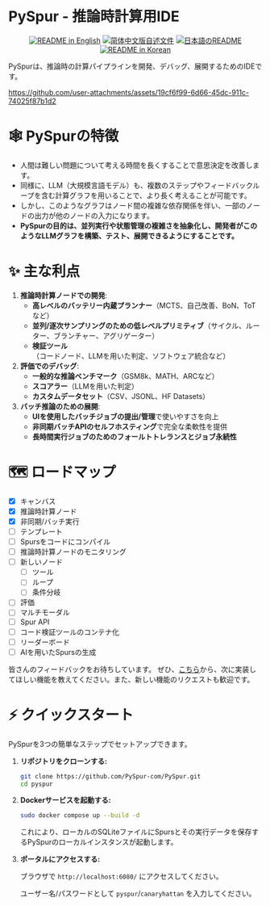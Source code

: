 # PySpur - 推論時計算用IDE

<p align="center">
  <a href="./README.md"><img alt="README in English" src="https://img.shields.io/badge/English-blue"></a>
  <a href="./README_CN.md"><img alt="简体中文版自述文件" src="https://img.shields.io/badge/简体中文-blue"></a>
  <a href="./README_JA.md"><img alt="日本語のREADME" src="https://img.shields.io/badge/日本語-blue"></a>
  <a href="./README_KR.md"><img alt="README in Korean" src="https://img.shields.io/badge/한국어-blue"></a>
</p>

PySpurは、推論時の計算パイプラインを開発、デバッグ、展開するためのIDEです。

https://github.com/user-attachments/assets/19cf6f99-6d66-45dc-911c-74025f87b1d2

# 🕸️ PySpurの特徴

* 人間は難しい問題について考える時間を長くすることで意思決定を改善します。
* 同様に、LLM（大規模言語モデル）も、複数のステップやフィードバックループを含む計算グラフを用いることで、より長く考えることが可能です。
* しかし、このようなグラフはノード間の複雑な依存関係を伴い、一部のノードの出力が他のノードの入力になります。
* **PySpurの目的は、並列実行や状態管理の複雑さを抽象化し、開発者がこのようなLLMグラフを構築、テスト、展開できるようにすることです。**

# ✨ 主な利点

1. **推論時計算ノードでの開発**:
    * **高レベルのバッテリー内蔵プランナー**（MCTS、自己改善、BoN、ToTなど）
    * **並列/逐次サンプリングのための低レベルプリミティブ**（サイクル、ルーター、ブランチャー、アグリゲーター）
    * **検証ツール**（コードノード、LLMを用いた判定、ソフトウェア統合など）
2. **評価でのデバッグ**:
    * **一般的な推論ベンチマーク**（GSM8k、MATH、ARCなど）
    * **スコアラー**（LLMを用いた判定）
    * **カスタムデータセット**（CSV、JSONL、HF Datasets）
3. **バッチ推論のための展開**:
    * **UIを使用したバッチジョブの提出/管理**で使いやすさを向上
    * **非同期バッチAPIのセルフホスティング**で完全な柔軟性を提供
    * **長時間実行ジョブのためのフォールトトレランスとジョブ永続性**

# 🗺️ ロードマップ

- [X] キャンバス
- [X] 推論時計算ノード
- [X] 非同期/バッチ実行
- [ ] テンプレート
- [ ] Spursをコードにコンパイル
- [ ] 推論時計算ノードのモニタリング
- [ ] 新しいノード
    - [ ] ツール
    - [ ] ループ
    - [ ] 条件分岐
- [ ] 評価
- [ ] マルチモーダル
- [ ] Spur API
- [ ] コード検証ツールのコンテナ化
- [ ] リーダーボード
- [ ] AIを用いたSpursの生成

皆さんのフィードバックをお待ちしています。
ぜひ、[こちら](mailto:founders@pyspur.dev?subject=Feature%20Request&body=I%20want%20this%20feature%3Ai)から、次に実装してほしい機能を教えてください。また、新しい機能のリクエストも歓迎です。

# ⚡ クイックスタート

PySpurを3つの簡単なステップでセットアップできます。

1. **リポジトリをクローンする:**
    ```sh
    git clone https://github.com/PySpur-com/PySpur.git
    cd pyspur
    ```

2. **Dockerサービスを起動する:**

    ```sh
    sudo docker compose up --build -d
    ```

    これにより、ローカルのSQLiteファイルにSpursとその実行データを保存するPySpurのローカルインスタンスが起動します。

3. **ポータルにアクセスする:**

    ブラウザで `http://localhost:6080/` にアクセスしてください。

    ユーザー名/パスワードとして `pyspur`/`canaryhattan` を入力してください。
